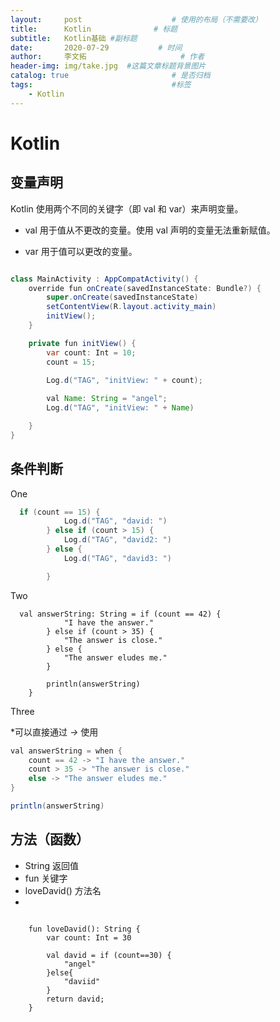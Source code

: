 ```yaml
---
layout:     post                    # 使用的布局（不需要改）
title:      Kotlin              # 标题 
subtitle:   Kotlin基础 #副标题
date:       2020-07-29           # 时间
author:     李文拓                     # 作者
header-img: img/take.jpg  #这篇文章标题背景图片
catalog: true                       # 是否归档
tags:                               #标签
    - Kotlin
---
```



# Kotlin

## 变量声明

Kotlin 使用两个不同的关键字（即 val 和 var）来声明变量。

* val 用于值从不更改的变量。使用 val 声明的变量无法重新赋值。

* var 用于值可以更改的变量。

```java

class MainActivity : AppCompatActivity() {
    override fun onCreate(savedInstanceState: Bundle?) {
        super.onCreate(savedInstanceState)
        setContentView(R.layout.activity_main)
        initView();
    }

    private fun initView() {
        var count: Int = 10;
        count = 15;
       
        Log.d("TAG", "initView: " + count);

        val Name: String = "angel";
        Log.d("TAG", "initView: " + Name)

    }
}

```

## 条件判断

One
```java
  if (count == 15) {
            Log.d("TAG", "david: ")
        } else if (count > 15) {
            Log.d("TAG", "david2: ")
        } else {
            Log.d("TAG", "david3: ")

        }

```

Two

```
  val answerString: String = if (count == 42) {
            "I have the answer."
        } else if (count > 35) {
            "The answer is close."
        } else {
            "The answer eludes me."
        }

        println(answerString)
    }
```

Three

*可以直接通过 *->* 使用

```java
val answerString = when {
    count == 42 -> "I have the answer."
    count > 35 -> "The answer is close."
    else -> "The answer eludes me."
}

println(answerString)
```

## 方法（函数）

* String 返回值
* fun 关键字
* loveDavid() 方法名
* 

```

    fun loveDavid(): String {
        var count: Int = 30

        val david = if (count==30) {
            "angel"
        }else{
            "daviid"
        }
        return david;
    }
```